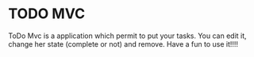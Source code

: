 <h1>TODO MVC</h1>
ToDo Mvc is a application which permit to put your tasks. You can edit it, change her state (complete or not) and remove.
Have a fun to use it!!!!
